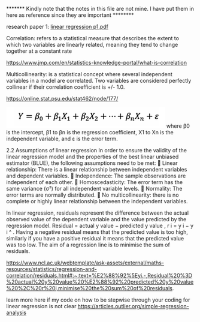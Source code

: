 
******* Kindly note that the notes in this file are not mine. I have put them in here as reference since they are important ********


research paper 1: [linear regression p1.pdf](linear%20regression%20p1.pdf)


Correlation:
 refers to a statistical measure 
 that describes the extent to which two variables are linearly related,
 meaning they tend to change together at a constant rate

https://www.jmp.com/en/statistics-knowledge-portal/what-is-correlation

Multicollinearity:
 is a statistical concept where several independent variables in a model are correlated.
 Two variables are considered perfectly collinear if their correlation coefficient is +/- 1.0.

https://online.stat.psu.edu/stat462/node/177/

![img_1.png](img_1.png)  where β0 is the intercept, β1 to βn is the regression coefficient, X1 to Xn is the independent 
variable, and ε is the error term.

 2.2 Assumptions of linear regression
 In order to ensure the validity of the linear regression model and the properties of the best 
linear unbiased estimator (BLUE), the following assumptions need to be met:
  Linear relationship: There is a linear relationship between independent variables and 
dependent variables.
  Independence: The sample observations are independent of each other.
  Homoscedasticity: The error term has the same variance (σ²) for all independent 
variable levels.
  Normality: The error terms are normally distributed.
  No multicollinearity: there is no complete or highly linear relationship between the 
independent variables.

In linear regression, 
residuals represent the difference between the actual observed value of the dependent variable and the value predicted by the regression model.
Residual = actual y value − predicted y value , r i = y i − y i ^ . Having a negative residual means that the predicted value is too high, similarly
if you have a positive residual it means that the predicted value was too low. The aim of a regression line is to minimise the sum of residuals.

https://www.ncl.ac.uk/webtemplate/ask-assets/external/maths-resources/statistics/regression-and-correlation/residuals.html#:~:text=%E2%88%92%5Eyi.-,Residual%20%3D%20actual%20y%20value%20%E2%88%92%20predicted%20y%20value%20%2C%20r%20i,minimise%20the%20sum%20of%20residuals.

learn more here if my code on how to be stepwise through your coding for linear regression is not clear
https://articles.outlier.org/simple-regression-analysis